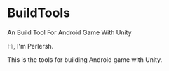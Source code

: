 # BuildTools
An Build Tool For Android Game With Unity

Hi, I'm Perlersh.

This is the tools for building Android game with Unity.
